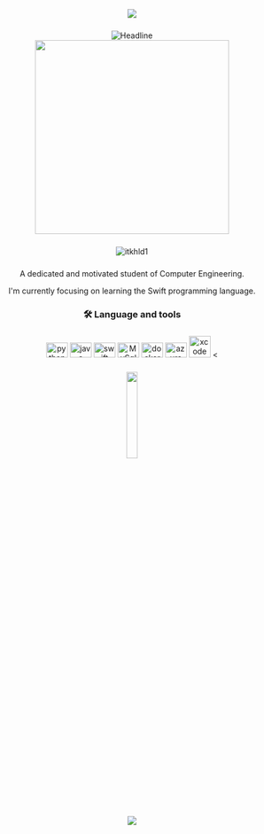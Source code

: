 <div style="text-align: center;">
    <img src="https://capsule-render.vercel.app/api?type=waving&color=e9f5f8" />
</div>

###

<div align=center>
        <img src="https://readme-typing-svg.herokuapp.com?color=%236FDA44&size=20&center=true&vCenter=true&width=600&height=50&lines=HI+THERE+:);I+am+Khaled+Samim+;A+motivated+student+of+CE...;Welcome+to+my+github+profile." alt="Headline" />
    </div>

<div align="center">
  <img height="350" src="https://miro.medium.com/v2/resize:fit:1358/1*zVnWJtyGOX_kUIDm6ccCfQ.gif" />

</div>

###

<div align="center"><p align="center"> <img src="https://komarev.com/ghpvc/?username=itkhld1&label=Profile%20views&color=0e75b6&style=flat" alt="itkhld1" /> </p>
</div>

###


<p align="center">A dedicated and motivated student of Computer Engineering.</p>
<p align="center">I'm currently focusing on learning the Swift programming language.</p>

###

<h3 align="center">🛠 Language and tools</h3>

###

<div align="center">
  <img src="https://cdn.jsdelivr.net/gh/devicons/devicon/icons/python/python-original.svg" height="27" width="39" alt="python logo"  />
  <img src="https://cdn.jsdelivr.net/gh/devicons/devicon/icons/java/java-original.svg" height="27" width="39" alt="java logo"  />
  <img src="https://cdn.jsdelivr.net/gh/devicons/devicon/icons/swift/swift-original.svg" height="27" width="39" alt="swift logo"  />
  <img src="https://cdn.jsdelivr.net/gh/devicons/devicon/icons/mysql/mysql-original.svg" height="27" width="39" alt="MySql logo" />
  <img src="https://cdn.jsdelivr.net/gh/devicons/devicon/icons/docker/docker-original.svg" height="27" width="39" alt="docker logo" />
  <img src="https://cdn.jsdelivr.net/gh/devicons/devicon/icons/azure/azure-original.svg" height="27" width="39" alt="azure logo" />
  <img src="https://cdn.jsdelivr.net/gh/devicons/devicon/icons/xcode/xcode-original.svg height="27" width="39" alt="xcode logo" />
  <

</div>

###

<p align="center"">
<img src="https://media.giphy.com/media/jpVnC65DmYeyRL4LHS/giphy.gif" width="20%">
</p>

###

<div style="text-align: center;">
    <img src="https://capsule-render.vercel.app/api?type=waving&color=e9f5f8&height=120&section=footer"/>
</div>
